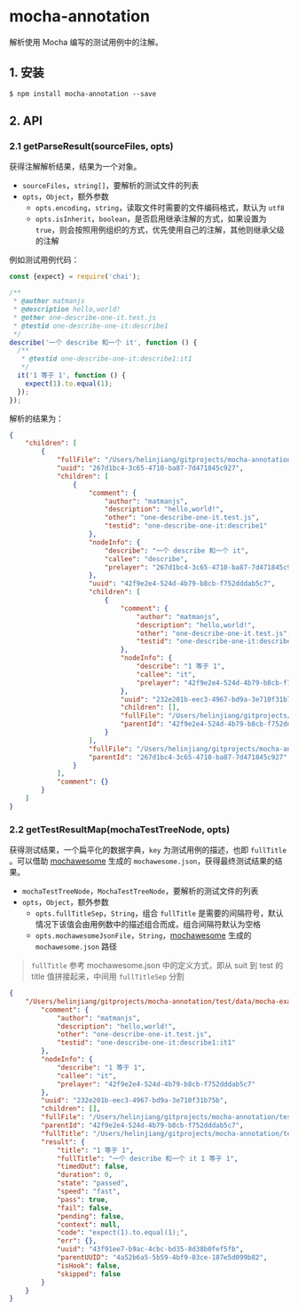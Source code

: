 # mocha-annotation

解析使用 Mocha 编写的测试用例中的注解。


## 1. 安装

```
$ npm install mocha-annotation --save
```

## 2. API

### 2.1 getParseResult(sourceFiles, opts)

获得注解解析结果，结果为一个对象。

- `sourceFiles`，`string[]`，要解析的测试文件的列表
- `opts`，`Object`，额外参数
  - `opts.encoding`，`string`，读取文件时需要的文件编码格式，默认为 `utf8`
  - `opts.isInherit`，`boolean`，是否启用继承注解的方式，如果设置为 `true`，则会按照用例组织的方式，优先使用自己的注解，其他则继承父级的注解


例如测试用例代码：

```js
const {expect} = require('chai');

/**
 * @author matmanjs
 * @description hello,world!
 * @other one-describe-one-it.test.js
 * @testid one-describe-one-it:describe1
 */
describe('一个 describe 和一个 it', function () {
  /**
   * @testid one-describe-one-it:describe1:it1
   */
  it('1 等于 1', function () {
    expect(1).to.equal(1);
  });
});
```

解析的结果为：

```json
{
    "children": [
        {
            "fullFile": "/Users/helinjiang/gitprojects/mocha-annotation/test/data/mocha-examples/one-describe-one-it.test.js",
            "uuid": "267d1bc4-3c65-4710-ba87-7d471845c927",
            "children": [
                {
                    "comment": {
                        "author": "matmanjs",
                        "description": "hello,world!",
                        "other": "one-describe-one-it.test.js",
                        "testid": "one-describe-one-it:describe1"
                    },
                    "nodeInfo": {
                        "describe": "一个 describe 和一个 it",
                        "callee": "describe",
                        "prelayer": "267d1bc4-3c65-4710-ba87-7d471845c927"
                    },
                    "uuid": "42f9e2e4-524d-4b79-b8cb-f752dddab5c7",
                    "children": [
                        {
                            "comment": {
                                "author": "matmanjs",
                                "description": "hello,world!",
                                "other": "one-describe-one-it.test.js",
                                "testid": "one-describe-one-it:describe1:it1"
                            },
                            "nodeInfo": {
                                "describe": "1 等于 1",
                                "callee": "it",
                                "prelayer": "42f9e2e4-524d-4b79-b8cb-f752dddab5c7"
                            },
                            "uuid": "232e201b-eec3-4967-bd9a-3e710f31b75b",
                            "children": [],
                            "fullFile": "/Users/helinjiang/gitprojects/mocha-annotation/test/data/mocha-examples/one-describe-one-it.test.js",
                            "parentId": "42f9e2e4-524d-4b79-b8cb-f752dddab5c7"
                        }
                    ],
                    "fullFile": "/Users/helinjiang/gitprojects/mocha-annotation/test/data/mocha-examples/one-describe-one-it.test.js",
                    "parentId": "267d1bc4-3c65-4710-ba87-7d471845c927"
                }
            ],
            "comment": {}
        }
    ]
}
```

### 2.2 getTestResultMap(mochaTestTreeNode, opts)

获得测试结果，一个扁平化的数据字典，`key` 为测试用例的描述，也即 `fullTitle` 。可以借助 [mochawesome](https://www.npmjs.com/package/mochawesome) 生成的 `mochawesome.json`，获得最终测试结果的结果。

- `mochaTestTreeNode`，`MochaTestTreeNode`，要解析的测试文件的列表
- `opts`，`Object`，额外参数
  - `opts.fullTitleSep`，`String`，组合 `fullTitle` 是需要的间隔符号，默认情况下该值会由用例数中的描述组合而成，组合间隔符默认为空格
  - `opts.mochawesomeJsonFile`，`String`，[mochawesome](https://www.npmjs.com/package/mochawesome) 生成的 `mochawesome.json` 路径


> `fullTitle` 参考 mochawesome.json 中的定义方式，即从 suit 到 test 的 title 值拼接起来，中间用 `fullTitleSep` 分割

```json
{
    "/Users/helinjiang/gitprojects/mocha-annotation/test/data/mocha-examples/one-describe-one-it.test.js 一个 describe 和一个 it 1 等于 1": {
        "comment": {
            "author": "matmanjs",
            "description": "hello,world!",
            "other": "one-describe-one-it.test.js",
            "testid": "one-describe-one-it:describe1:it1"
        },
        "nodeInfo": {
            "describe": "1 等于 1",
            "callee": "it",
            "prelayer": "42f9e2e4-524d-4b79-b8cb-f752dddab5c7"
        },
        "uuid": "232e201b-eec3-4967-bd9a-3e710f31b75b",
        "children": [],
        "fullFile": "/Users/helinjiang/gitprojects/mocha-annotation/test/data/mocha-examples/one-describe-one-it.test.js",
        "parentId": "42f9e2e4-524d-4b79-b8cb-f752dddab5c7",
        "fullTitle": "/Users/helinjiang/gitprojects/mocha-annotation/test/data/mocha-examples/one-describe-one-it.test.js 一个 describe 和一个 it 1 等于 1",
        "result": {
            "title": "1 等于 1",
            "fullTitle": "一个 describe 和一个 it 1 等于 1",
            "timedOut": false,
            "duration": 0,
            "state": "passed",
            "speed": "fast",
            "pass": true,
            "fail": false,
            "pending": false,
            "context": null,
            "code": "expect(1).to.equal(1);",
            "err": {},
            "uuid": "43f91ee7-b9ac-4cbc-bd35-8d38b0fef5fb",
            "parentUUID": "4a52b6a5-5b59-4bf9-83ce-187e5d099b82",
            "isHook": false,
            "skipped": false
        }
    }
}
```
